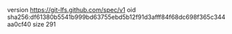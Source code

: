 version https://git-lfs.github.com/spec/v1
oid sha256:df61380b5541b999bd63755ebd5b12f91d3afff84f68dc698f365c344aa0cf40
size 291
